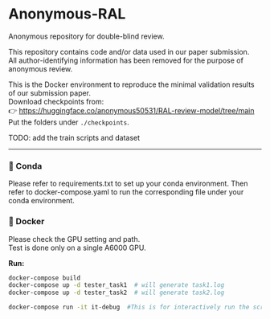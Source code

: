  # Anonymous-RAL

Anonymous repository for double-blind review.  

This repository contains code and/or data used in our paper submission.  
All author-identifying information has been removed for the purpose of anonymous review.  

This is the Docker environment to reproduce the minimal validation results of our submission paper.  
Download checkpoints from:  
👉 https://huggingface.co/anonymous50531/RAL-review-model/tree/main  
Put the folders under `./checkpoints`.  

TODO: add the train scripts and dataset

---
### 🧬 Conda

Please refer to requirements.txt to set up your conda environment.
Then refer to docker-compose.yaml to run the corresponding file under your conda environment.

### 🐳 Docker

Please check the GPU setting and path.  
Test is done only on a single A6000 GPU.  

**Run:**
```bash
docker-compose build
docker-compose up -d tester_task1  # will generate task1.log
docker-compose up -d tester_task2  # will generate task2.log

docker-compose run -it it-debug  #This is for interactively run the scripts.

